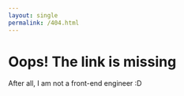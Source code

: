 ```yaml
---
layout: single
permalink: /404.html
---
```


# Oops! The link is missing

After all, I am not a front-end engineer :D